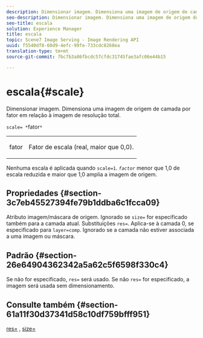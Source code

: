 ```yaml
---
description: Dimensionar imagem. Dimensiona uma imagem de origem de camada por fator em relação à imagem de resolução total.
seo-description: Dimensionar imagem. Dimensiona uma imagem de origem de camada por fator em relação à imagem de resolução total.
seo-title: escala
solution: Experience Manager
title: escala
topic: Scene7 Image Serving - Image Rendering API
uuid: f5540df8-60d9-4efc-99fe-733cdc8268ea
translation-type: tm+mt
source-git-commit: 7bc7b3a86fbcdc57cfdc31745fae3afc06e44b15

---
```



# escala{#scale}

Dimensionar imagem. Dimensiona uma imagem de origem de camada por fator em relação à imagem de resolução total.

`scale= *`fator`*`

<table id="simpletable_AC596A87494A4213A7D1C76612E8F2FD"> 
 <tr class="strow"> 
  <td class="stentry"> <p><span class="varname"> fator</span> </p> </td> 
  <td class="stentry"> <p>Fator de escala (real, maior que 0,0). </p></td> 
 </tr> 
</table>

Nenhuma escala é aplicada quando `scale=1`. *`factor`* menor que 1,0 de escala reduzida e maior que 1,0 amplia a imagem de origem.

## Propriedades {#section-3c7eb45527394fe79b1ddba6c1fcca09}

Atributo imagem/máscara de origem. Ignorado se `size=` for especificado também para a camada atual. Substituições `res=`. Aplica-se à camada 0, se especificado para `layer=comp`. Ignorado se a camada não estiver associada a uma imagem ou máscara.

## Padrão {#section-26e64904362342a5a62c5f6598f330c4}

Se não for especificado, `res=` será usado. Se não `res=` for especificado, a imagem será usada sem dimensionamento.

## Consulte também {#section-61a11f30d37341d58c10df759bfff951}

[res=](../../../../../is-api/http-ref/image-serving-api-ref/c-http-protocol-reference/c-command-reference/r-res.md#reference-3d6fe416801148dea0f786f2b5169e55) , [size=](../../../../../is-api/http-ref/image-serving-api-ref/c-http-protocol-reference/c-data-types/r-size.md#reference-04d383f32c7b4003bed9978cb854747b)
